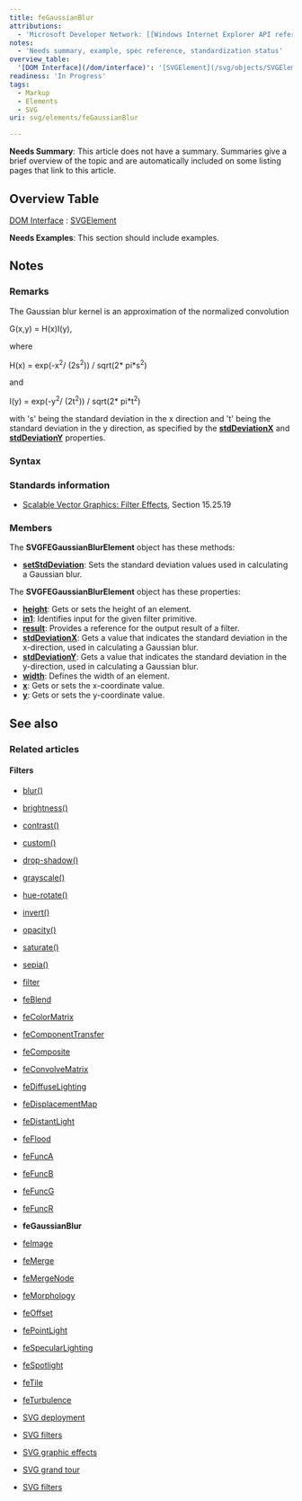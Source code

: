 ```yaml
---
title: feGaussianBlur
attributions:
  - 'Microsoft Developer Network: [[Windows Internet Explorer API reference](http://msdn.microsoft.com/en-us/library/ie/hh828809%28v=vs.85%29.aspx) Article]'
notes:
  - 'Needs summary, example, spec reference, standardization status'
overview_table:
  '[DOM Interface](/dom/interface)': '[SVGElement](/svg/objects/SVGElement)'
readiness: 'In Progress'
tags:
  - Markup
  - Elements
  - SVG
uri: svg/elements/feGaussianBlur

---
```

**Needs Summary**: This article does not have a summary. Summaries give a brief overview of the topic and are automatically included on some listing pages that link to this article.

## Overview Table

[DOM Interface](/dom/interface)
:   [SVGElement](/svg/objects/SVGElement)

**Needs Examples**: This section should include examples.

## Notes

### Remarks

The Gaussian blur kernel is an approximation of the normalized convolution

G(x,y) = H(x)I(y),

where

H(x) = exp(-x<sup>2</sup>/ (2s<sup>2</sup>)) / sqrt(2\* pi\*s<sup>2</sup>)

and

I(y) = exp(-y<sup>2</sup>/ (2t<sup>2</sup>)) / sqrt(2\* pi\*t<sup>2</sup>)

with 's' being the standard deviation in the x direction and 't' being the standard deviation in the y direction, as specified by the [**stdDeviationX**](/svg/properties/stdDeviationX) and [**stdDeviationY**](/svg/properties/stdDeviationY) properties.

### Syntax

### Standards information

-   [Scalable Vector Graphics: Filter Effects](http://go.microsoft.com/fwlink/p/?linkid=226062), Section 15.25.19

### Members

The **SVGFEGaussianBlurElement** object has these methods:

-   [**setStdDeviation**](/svg/methods/setStdDeviation): Sets the standard deviation values used in calculating a Gaussian blur.

The **SVGFEGaussianBlurElement** object has these properties:

-   [**height**](/svg/properties/height): Gets or sets the height of an element.
-   [**in1**](/svg/properties/in1): Identifies input for the given filter primitive.
-   [**result**](/svg/properties/result): Provides a reference for the output result of a filter.
-   [**stdDeviationX**](/svg/properties/stdDeviationX): Gets a value that indicates the standard deviation in the x-direction, used in calculating a Gaussian blur.
-   [**stdDeviationY**](/svg/properties/stdDeviationY): Gets a value that indicates the standard deviation in the y-direction, used in calculating a Gaussian blur.
-   [**width**](/svg/properties/width): Defines the width of an element.
-   [**x**](/svg/properties/x): Gets or sets the x-coordinate value.
-   [**y**](/svg/properties/y): Gets or sets the y-coordinate value.

## See also

### Related articles

#### Filters

-   [blur()](/css/functions/blur)

-   [brightness()](/css/functions/brightness)

-   [contrast()](/css/functions/contrast)

-   [custom()](/css/functions/custom)

-   [drop-shadow()](/css/functions/drop-shadow)

-   [grayscale()](/css/functions/grayscale)

-   [hue-rotate()](/css/functions/hue-rotate)

-   [invert()](/css/functions/invert)

-   [opacity()](/css/functions/opacity)

-   [saturate()](/css/functions/saturate)

-   [sepia()](/css/functions/sepia)

-   [filter](/css/properties/filter)

-   [feBlend](/svg/elements/feBlend)

-   [feColorMatrix](/svg/elements/feColorMatrix)

-   [feComponentTransfer](/svg/elements/feComponentTransfer)

-   [feComposite](/svg/elements/feComposite)

-   [feConvolveMatrix](/svg/elements/feConvolveMatrix)

-   [feDiffuseLighting](/svg/elements/feDiffuseLighting)

-   [feDisplacementMap](/svg/elements/feDisplacementMap)

-   [feDistantLight](/svg/elements/feDistantLight)

-   [feFlood](/svg/elements/feFlood)

-   [feFuncA](/svg/elements/feFuncA)

-   [feFuncB](/svg/elements/feFuncB)

-   [feFuncG](/svg/elements/feFuncG)

-   [feFuncR](/svg/elements/feFuncR)

-   **feGaussianBlur**

-   [feImage](/svg/elements/feImage)

-   [feMerge](/svg/elements/feMerge)

-   [feMergeNode](/svg/elements/feMergeNode)

-   [feMorphology](/svg/elements/feMorphology)

-   [feOffset](/svg/elements/feOffset)

-   [fePointLight](/svg/elements/fePointLight)

-   [feSpecularLighting](/svg/elements/feSpecularLighting)

-   [feSpotlight](/svg/elements/feSpotlight)

-   [feTile](/svg/elements/feTile)

-   [feTurbulence](/svg/elements/feTurbulence)

-   [SVG deployment](/svg/tutorials/smarter_svg_deploy)

-   [SVG filters](/svg/tutorials/smarter_svg_filters)

-   [SVG graphic effects](/svg/tutorials/smarter_svg_graphics)

-   [SVG grand tour](/svg/tutorials/smarter_svg_overview)

-   [SVG filters](/tutorials/svg_filters)
